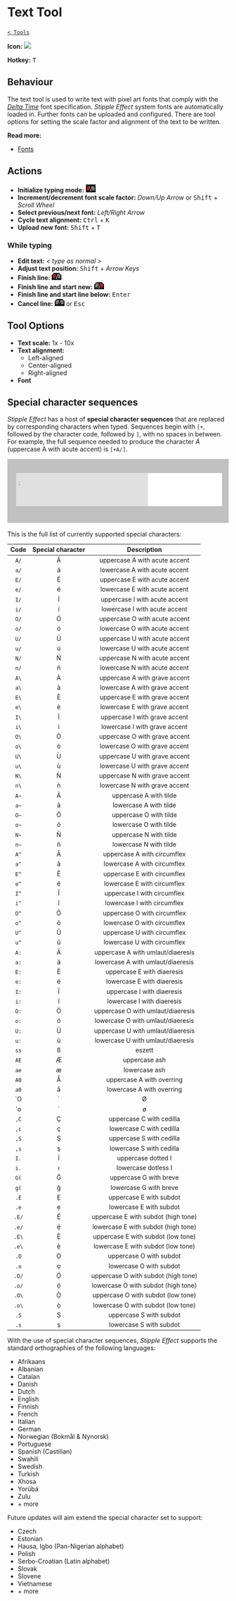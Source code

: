 # Text Tool

[`< Tools`](./tools.md)

**Icon:** ![](https://raw.githubusercontent.com/jbunke/stipple-effect/master/res/icons/text_tool.png)

**Hotkey:** <kbd>T</kbd>

## Behaviour

The text tool is used to write text with pixel art fonts that comply with the [*Delta Time*](https://github.com/jbunke/delta-time) font specification. *Stipple Effect* system fonts are automatically loaded in. Further fonts can be uploaded and configured. There are tool options for setting the scale factor and alignment of the text to be written.

**Read more:**
* [Fonts](./fonts.md)

## Actions

* **Initialize typing mode:** ![Click](./assets/ui/click.gif "Click (left or right)")
* **Increment/decrement font scale factor:** *Down/Up Arrow* or <kbd>Shift</kbd> + *Scroll Wheel*
* **Select previous/next font:** *Left/Right Arrow*
* **Cycle text alignment:** <kbd>Ctrl</kbd> + <kbd>K</kbd>
* **Upload new font:** <kbd>Shift</kbd> + <kbd>T</kbd>

### While typing

* **Edit text:** *< type as normal >*
* **Adjust text position:** <kbd>Shift</kbd> + *Arrow Keys*
* **Finish line:** ![](./assets/ui/left-click.png "Left-Click")
* **Finish line and start new:** ![](./assets/ui/right-click.png "Right-Click")
* **Finish line and start line below:** <kbd>Enter</kbd>
* **Cancel line:** ![](./assets/ui/middle-click.png "Middle-Click") or <kbd>Esc</kbd>

## Tool Options

* **Text scale:** 1x - 10x
* **Text alignment:**
  * Left-aligned
  * Center-aligned
  * Right-aligned
* **Font**

## Special character sequences

*Stipple Effect* has a host of **special character sequences** that are replaced by corresponding characters when typed. Sequences begin with `[+`, followed by the character code, followed by `]`, with no spaces in between. For example, the full sequence needed to produce the character *Á* (uppercase A with acute accent) is `[+A/]`.

![](./assets/theory/special-chars.gif)

This is the full list of currently supported special characters:

| Code              | Special character | Description                       |
| :---------------: | :---------------: | :-------------------------------: |
| `A/` | Á | uppercase A with acute accent |
| `a/` | á | lowercase A with acute accent |
| `E/` | É | uppercase E with acute accent |
| `e/` | é | lowercase E with acute accent |
| `I/` | Í | uppercase I with acute accent |
| `i/` | í | lowercase I with acute accent |
| `O/` | Ó | uppercase O with acute accent |
| `o/` | ó | lowercase O with acute accent |
| `U/` | Ú | uppercase U with acute accent |
| `u/` | ú | lowercase U with acute accent |
| `N/` | Ń | uppercase N with acute accent |
| `n/` | ń | lowercase N with acute accent |
| `A\` | À | uppercase A with grave accent |
| `a\` | à | lowercase A with grave accent |
| `E\` | È | uppercase E with grave accent |
| `e\` | è | lowercase E with grave accent |
| `I\` | Ì | uppercase I with grave accent |
| `i\` | ì | lowercase I with grave accent |
| `O\` | Ò | uppercase O with grave accent |
| `o\` | ò | lowercase O with grave accent |
| `U\` | Ù | uppercase U with grave accent |
| `u\` | ù | lowercase U with grave accent |
| `N\` | Ǹ | uppercase N with grave accent |
| `n\` | ǹ | lowercase N with grave accent |
| `A~` | Ã | uppercase A with tilde |
| `a~` | ã | lowercase A with tilde |
| `O~` | Õ | uppercase O with tilde |
| `o~` | õ | lowercase O with tilde |
| `N~` | Ñ | uppercase N with tilde |
| `n~` | ñ | lowercase N with tilde |
| `A^` | Â | uppercase A with circumflex |
| `a^` | â | lowercase A with circumflex |
| `E^` | Ê | uppercase E with circumflex |
| `e^` | ê | lowercase E with circumflex |
| `I^` | Î | uppercase I with circumflex |
| `i^` | î | lowercase I with circumflex |
| `O^` | Ô | uppercase O with circumflex |
| `o^` | ô | lowercase O with circumflex |
| `U^` | Û | uppercase U with circumflex |
| `u^` | û | lowercase U with circumflex |
| `A:` | Ä | uppercase A with umlaut/diaeresis |
| `a:` | ä | lowercase A with umlaut/diaeresis |
| `E:` | Ë | uppercase E with diaeresis |
| `e:` | ë | lowercase E with diaeresis |
| `I:` | Ï | uppercase I with diaeresis |
| `i:` | ï | lowercase I with diaeresis |
| `O:` | Ö | uppercase O with umlaut/diaeresis |
| `o:` | ö | lowercase O with umlaut/diaeresis |
| `U:` | Ü | uppercase U with umlaut/diaeresis |
| `u:` | ü | lowercase U with umlaut/diaeresis |
| `ss` | ß | eszett |
| `AE` | Æ | uppercase ash |
| `ae` | æ | lowercase ash |
| `A0` | Å | uppercase A with overring |
| `a0` | å | lowercase A with overring |
| `O|` | Ø | uppercase O with stroke |
| `o|` | ø | lowercase O with stroke |
| `,C` | Ç | uppercase C with cedilla |
| `,c` | ç | lowercase C with cedilla |
| `,S` | Ş | uppercase S with cedilla |
| `,s` | ş | lowercase S with cedilla |
| `I.` | İ | uppercase dotted I |
| `i.` | ı | lowercase dotless I |
| `G(` | Ğ | uppercase G with breve |
| `g(` | ğ | lowercase G with breve |
| `.E` | Ẹ | uppercase E with subdot |
| `.e` | ẹ | lowercase E with subdot |
| `.E/` | Ẹ́ | uppercase E with subdot (high tone) |
| `.e/` | ẹ́ | lowercase E with subdot (high tone) |
| `.E\` | Ẹ̀ | uppercase E with subdot (low tone) |
| `.e\` | ẹ̀ | lowercase E with subdot (low tone) |
| `.O` | Ọ | uppercase O with subdot |
| `.o` | ọ | lowercase O with subdot |
| `.O/` | Ọ́ | uppercase O with subdot (high tone) |
| `.o/` | ọ́ | lowercase O with subdot (high tone) |
| `.O\` | Ọ̀ | uppercase O with subdot (low tone) |
| `.o\` | ọ̀ | lowercase O with subdot (low tone) |
| `.S` | Ṣ | uppercase S with subdot |
| `.s` | ṣ | lowercase S with subdot |

With the use of special character sequences, *Stipple Effect* supports the standard orthographies of the following languages:
* Afrikaans
* Albanian
* Catalan
* Danish
* Dutch
* English
* Finnish
* French
* Italian
* German
* Norwegian (Bokmål & Nynorsk)
* Portuguese
* Spanish (Castilian)
* Swahili
* Swedish
* Turkish
* Xhosa
* Yorùbá
* Zulu
* \+ more

Future updates will aim extend the special character set to support:
* Czech
* Estonian
* Hausa, Igbo (Pan-Nigerian alphabet)
* Polish
* Serbo-Croatian (Latin alphabet)
* Slovak
* Slovene
* Vietnamese
* \+ more
